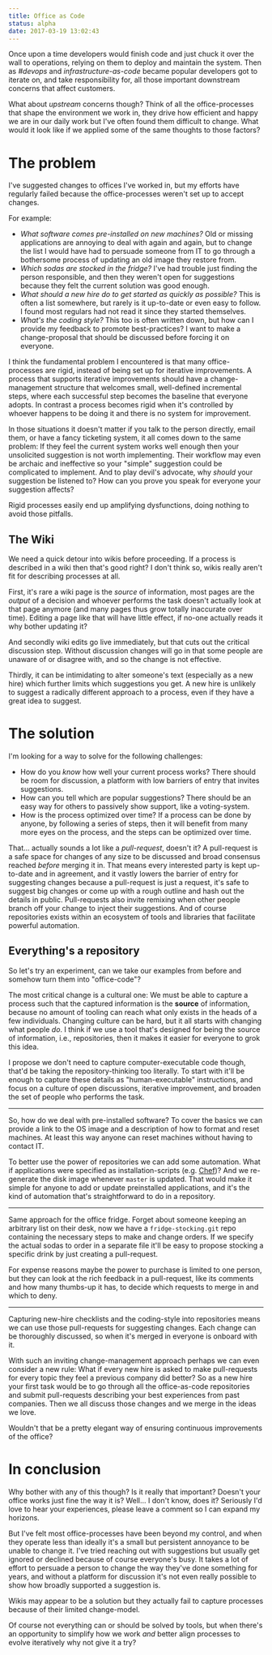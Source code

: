 ```yaml
---
title: Office as Code
status: alpha
date: 2017-03-19 13:02:43
---
```

Once upon a time developers would finish code
and just chuck it over the wall to operations,
relying on them to deploy and maintain the system.
Then as *#devops* and *infrastructure-as-code* became popular
developers got to iterate on,
and take responsibility for,
all those important downstream concerns
that affect customers.

What about *upstream* concerns though?
Think of all the office-processes that shape the environment we work in,
they drive how efficient and happy we are in our daily work
but I've often found them difficult to change.
What would it look like if we applied some of the same thoughts to those factors?

<!-- more -->

# The problem
I've suggested changes to offices I've worked in,
but my efforts have regularly failed
because the office-processes weren't set up to accept changes.

For example:

* *What software comes pre-installed on new machines?*
Old or missing applications
are annoying to deal with again and again,
but to change the list
I would have had to persuade someone from IT
to go through a bothersome process
of updating an old image they restore from.
* *Which sodas are stocked in the fridge?*
I've had trouble just finding the person responsible,
and then they weren't open for suggestions
because they felt the current solution was good enough.
* *What should a new hire do to get started as quickly as possible?*
This is often a list somewhere,
but rarely is it up-to-date or even easy to follow.
I found most regulars had not read it since they started themselves.
* *What's the coding style?*
This too is often written down,
but how can I provide my feedback to promote best-practices?
I want to make a change-proposal that should be discussed
before forcing it on everyone.

I think the fundamental problem I encountered
is that many office-processes are rigid,
instead of being set up for iterative improvements.
A process that supports iterative improvements
should have a change-management structure that welcomes small, well-defined incremental steps,
where each successful step becomes the baseline that everyone adopts.
In contrast a process becomes rigid
when it's controlled by whoever happens to be doing it
and there is no system for improvement.

In those situations
it doesn't matter if you talk to the person directly,
email them,
or have a fancy ticketing system,
it all comes down to the same problem:
If they feel the current system works well enough
then your unsolicited suggestion is not worth implementing.
Their workflow may even be archaic and ineffective
so your "simple" suggestion could be complicated to implement.
And to play devil's advocate,
why *should* your suggestion be listened to?
How can you prove you speak for everyone your suggestion affects?

Rigid processes easily end up amplifying dysfunctions,
doing nothing to avoid those pitfalls.

## The Wiki
We need a quick detour into wikis before proceeding.
If a process is described in a wiki then that's good right?
I don't think so,
wikis really aren't fit for describing processes at all.

First,
it's rare a wiki page is the *source* of information,
most pages are the *output* of a decision
and whoever performs the task doesn't actually look at that page anymore
(and many pages thus grow totally inaccurate over time).
Editing a page like that will have little effect,
if no-one actually reads it why bother updating it?

And secondly
wiki edits go live immediately,
but that cuts out the critical discussion step.
Without discussion
changes will go in that some people are unaware of
or disagree with,
and so the change is not effective.

Thirdly,
it can be intimidating to alter someone's text
(especially as a new hire)
which further limits which suggestions you get.
A new hire is unlikely to suggest a radically different approach to a process,
even if they have a great idea to suggest.

# The solution
I'm looking for a way to solve for the following challenges:

* How do you *know* how well your current process works?
There should be room for discussion,
a platform with low barriers of entry that invites suggestions.
* How can you tell which are popular suggestions?
There should be an easy way for others to passively show support,
like a voting-system.
* How is the process optimized over time?
If a process can be done by anyone,
by following a series of steps,
then it will benefit from many more eyes on the process,
and the steps can be optimized over time.

That... actually sounds a lot like a *pull-request*,
doesn't it?
A pull-request is a safe space for changes of any size to be discussed
and broad consensus reached
*before* merging it in.
That means every interested party is kept up-to-date and in agreement,
and it vastly lowers the barrier of entry for suggesting changes
because a pull-request is just a request,
it's safe to suggest big changes
or come up with a rough outline
and hash out the details in public.
Pull-requests also invite remixing
when other people branch off your change to inject their suggestions.
And of course repositories exists within an ecosystem of tools and libraries
that facilitate powerful automation.

## Everything's a repository
So let's try an experiment,
can we take our examples from before
and somehow turn them into "office-code"?

The most critical change is a cultural one:
We must be able to capture a process
such that the captured information is the **source** of information,
because no amount of tooling can reach what only exists in the heads of a few individuals.
Changing culture can be hard,
but it all starts with changing what people *do*.
I think if we use a tool that's designed for being the source of information,
i.e., repositories,
then it makes it easier for everyone to grok this idea.

I propose we don't need to capture computer-executable code though,
that'd be taking the repository-thinking too literally.
To start with it'll be enough to capture these details as "human-executable" instructions,
and focus on a culture of open discussions,
iterative improvement,
and broaden the set of people who performs the task.

---

So, how do we deal with pre-installed software?
To cover the basics we can provide a link to the OS image
and a description of how to format and reset machines.
At least this way anyone can reset machines without having to contact IT.

To better use the power of repositories we can add some automation.
What if applications were specified as installation-scripts
(e.g. [Chef][chef])?
And we re-generate the disk image whenever `master` is updated.
That would make it simple for anyone to add or update preinstalled applications,
and it's the kind of automation that's straightforward to do in a repository.

---

Same approach for the office fridge.
Forget about someone keeping an arbitrary list on their desk,
now we have a `fridge-stocking.git` repo
containing the necessary steps to make and change orders.
If we specify the actual sodas to order in a separate file
it'll be easy to propose stocking a specific drink
by just creating a pull-request.

For expense reasons maybe the power to purchase is limited to one person,
but they can look at the rich feedback in a pull-request,
like its comments and how many thumbs-up it has,
to decide which requests to merge in and which to deny.

---

Capturing new-hire checklists
and the coding-style
into repositories
means we can use those pull-requests for suggesting changes.
Each change can be thoroughly discussed,
so when it's merged in
everyone is onboard with it.

With such an inviting change-management approach
perhaps we can even consider a new rule:
What if every new hire is asked to make pull-requests
for every topic they feel a previous company did better?
So as a new hire your first task would be
to go through all the office-as-code repositories
and submit pull-requests describing your best experiences from past companies.
Then we all discuss those changes
and we merge in the ideas we love.

Wouldn't that be a pretty elegant way
of ensuring continuous improvements of the office?

# In conclusion
Why bother with any of this though?
Is it really that important?
Doesn't your office works just fine the way it is?
Well... I don't know, does it?
Seriously I'd love to hear your experiences,
please leave a comment
so I can expand my horizons.

But I've felt most office-processes have been beyond my control,
and when they operate less than ideally
it's a small but persistent annoyance to be unable to change it.
I've tried reaching out with suggestions
but usually get ignored or declined because of course everyone's busy.
It takes a lot of effort to persuade a person
to change the way they've done something for years,
and without a platform for discussion
it's not even really possible to show how broadly supported a suggestion is.

Wikis may appear to be a solution
but they actually fail to capture processes
because of their limited change-model.

Of course not everything can or should be solved by tools,
but when there's an opportunity to simplify how we work
*and* better align processes to evolve iteratively
why not give it a try?

[ansible]: https://www.ansible.com
[brew]: https://brew.sh
[chef]: https://www.chef.io/chef/
[choco]: https://chocolatey.org
